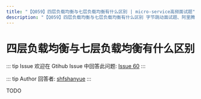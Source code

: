 ```yaml
---
title: "【Q059】四层负载均衡与七层负载均衡有什么区别 | micro-service高频面试题"
description: "【Q059】四层负载均衡与七层负载均衡有什么区别 字节跳动面试题、阿里腾讯面试题、美团小米面试题。"
---
```


# 四层负载均衡与七层负载均衡有什么区别

::: tip Issue
欢迎在 Gtihub Issue 中回答此问题: [Issue 60](https://github.com/shfshanyue/Daily-Question/issues/60)
:::

::: tip Author
回答者: [shfshanyue](https://github.com/shfshanyue)
:::

TODO
